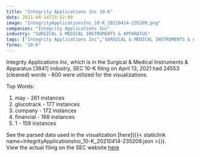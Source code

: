 ```yaml
---
title: "Integrity Applications Inc 10-K"
date: 2021-04-14T23:52:09
image: "IntegrityApplicationsInc_10-K_20210414-235209.png"
companies: "Integrity Applications Inc"
industry: "SURGICAL & MEDICAL INSTRUMENTS & APPARATUS"
tags: ["Integrity Applications Inc","SURGICAL & MEDICAL INSTRUMENTS & APPARATUS","04-13-2021","10-K"]
forms: "10-K"
---
```

Integrity Applications Inc, which is in the Surgical & Medical Instruments & Apparatus [3841] industry, SEC 10-K filing on April 13, 2021 had 24553 (cleaned) words - 600 were utilized for the visualizations.

Top Words:
1. may - 261 instances
2. glucotrack - 177 instances
3. company - 172 instances
4. financial - 168 instances
5. 1 - 159 instances


See the parsed data used in the visualization [here]({{< staticlink name=IntegrityApplicationsInc_10-K_20210414-235209.json >}}).  
View the actual filing on the SEC website [here](https://www.sec.gov/Archives/edgar/data/1506983/0001493152-21-008654.txt)